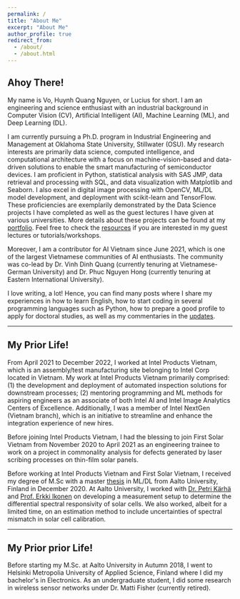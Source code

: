 ```yaml
---
permalink: /
title: "About Me"
excerpt: "About Me"
author_profile: true
redirect_from: 
  - /about/
  - /about.html
---
```


## Ahoy There!
My name is Vo, Huynh Quang Nguyen, or Lucius for short. I am an engineering and science enthusiast with an industrial background in Computer Vision (CV), Artificial Intelligent (AI), Machine Learning (ML), and Deep Learning (DL). 

I am currently pursuing a Ph.D. program in Industrial Engineering and Management at Oklahoma State University, Stillwater (OSU). My research interests are primarily data science, computed intelligence, and computational architecture with a focus on machine-vision-based and data-driven solutions to enable the smart manufacturing of semiconductor devices. I am proficient in Python, statistical analysis with SAS JMP, data retrieval and processing with SQL, and data visualization with Matplotlib and Seaborn. I also excel in digital image processing with OpenCV, ML/DL model development, and deployment with scikit-learn and TensorFlow. These proficiencies are exemplarily demonstrated by the Data Science projects I have completed as well as the guest lectures I have given at various universities. More details about these projects can be found at my <a href = "/pages/portfolio">portfolio</a>. Feel free to check the <a href = "/pages/resources">resources</a> if you are interested in my guest lectures or tutorials/workshops.

Moreover, I am a contributor for AI Vietnam since June 2021, which is one of the largest Vietnamese communities of AI enthusiasts. The community was co-lead by Dr. Vinh Dinh Quang (currently tenuring at Vietnamese-German University) and Dr. Phuc Nguyen Hong (currently tenuring at Eastern International University).

I love writing, a lot! Hence, you can find many posts where I share my experiences in how to learn English, how to start coding in several programming languages such as Python, how to prepare a good profile to apply for doctoral studies, as well as my commentaries in the <a href = "/pages/updates">updates</a>.

***

## My Prior Life!
From April 2021 to December 2022, I worked at Intel Products Vietnam, which is an assembly/test manufacturing site belonging to Intel Corp located in Vietnam. My work at Intel Products Vietnam primarily comprised: (1) the development and deployment of automated inspection solutions for downstream processes; (2) mentoring programming and ML methods for aspiring engineers as an associate of both Intel AI and Intel Image Analytics Centers of Excellence. Additionally, I was a member of Intel NextGen (Vietnam branch), which is an initiative to streamline and enhance the integration experience of new hires.

Before joining Intel Products Vietnam, I had the blessing to join First Solar Vietnam from November 2020 to April 2021 as an engineering trainee to work on a project in commonality analysis for defects generated by laser scribing processes on thin-film solar panels.

Before working at Intel Products Vietnam and First Solar Vietnam, I received my degree of M.Sc with a master <a href = "https://aaltodoc.aalto.fi/handle/123456789/102461">thesis</a> in ML/DL from Aalto University, Finland in December 2020. At Aalto University, I worked with <a href = "https://research.aalto.fi/en/persons/petri-k%C3%A4rh%C3%A4">Dr. Petri Kärhä</a> and <a href = "https://research.aalto.fi/en/persons/erkki-ikonen">Prof. Erkki Ikonen</a> on developing a measurement setup to determine the differential spectral responsivity of solar cells. We also worked, albeit for a limited time, on an estimation method to include uncertainties of spectral mismatch in solar cell calibration. 

***

## My Prior prior Life!
Before starting my M.Sc. at Aalto University in Autumn 2018, I went to Helsinki Metropolia University of Applied Science, Finland where I did my bachelor's in Electronics. As an undergraduate student, I did some research in wireless sensor networks under Dr. Matti Fisher (currently retired).

